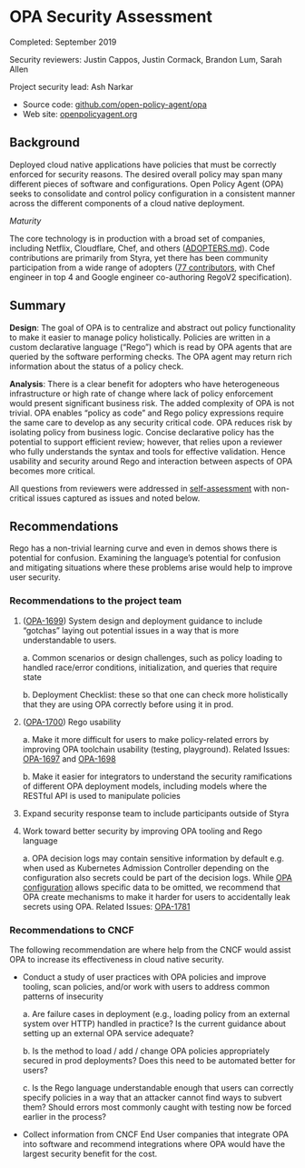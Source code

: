 # OPA Security Assessment

Completed: September 2019

Security reviewers: Justin Cappos, Justin Cormack, Brandon Lum, Sarah Allen

Project security lead: Ash Narkar

* Source code: [github.com/open-policy-agent/opa](https://github.com/open-policy-agent/opa)
* Web site: [openpolicyagent.org](https://www.openpolicyagent.org/)

## Background

Deployed cloud native applications have policies that must be correctly enforced
for security reasons.  The desired overall policy may span many different pieces
of software and configurations.  Open Policy Agent (OPA) seeks to consolidate
and control policy configuration in a consistent manner across the different
components of a cloud native deployment.

_Maturity_

The core technology is in production with a broad set of companies, including
Netflix, Cloudflare, Chef, and others ([ADOPTERS.md](https://github.com/open-policy-agent/opa/blob/master/ADOPTERS.md)).
Code contributions are primarily from Styra, yet there has been community participation
from a wide range of adopters ([77 contributors](https://github.com/open-policy-agent/opa/graphs/contributors),
with Chef engineer in top 4 and Google engineer co-authoring RegoV2 specification).

## Summary

**Design**: The goal of OPA is to centralize and abstract out policy
functionality to make it easier to manage policy holistically.
Policies are written in a custom declarative language (“Rego”) which is read by
OPA agents that are queried by the software performing checks.  The OPA agent
may return rich information about the status of a policy check.

**Analysis**: There is a clear benefit for adopters who have heterogeneous
infrastructure or high rate of change where lack of policy enforcement would
present significant business risk. The added complexity of OPA is not trivial.
OPA enables “policy as code” and Rego policy expressions require the same care
to develop as any security critical code. OPA reduces risk by isolating policy
from business logic. Concise declarative policy has the potential to support
efficient review; however, that relies upon a reviewer who fully understands the
syntax and tools for effective validation. Hence usability and security around
Rego and interaction between aspects of OPA becomes more critical.

All questions from reviewers were addressed in [self-assessment](self-assessment.md)
with non-critical issues captured as issues and noted below.

## Recommendations

Rego has a non-trivial learning curve and even in demos shows there is potential
for confusion. Examining the language’s potential for confusion and mitigating
situations where these problems arise would help to improve user security.

### Recommendations to the project team

1. ([OPA-1699](https://github.com/open-policy-agent/opa/issues/1699)) System
design and deployment guidance to include “gotchas” laying out potential issues
in a way that is more understandable to users.

    a. Common scenarios or design challenges, such as policy loading to handled
	   race/error conditions, initialization, and queries that require state

    b. Deployment Checklist: these so that one can check more holistically that
	   they are using OPA correctly before using it in prod.

2. ([OPA-1700](https://github.com/open-policy-agent/opa/issues/1700)) Rego usability

    a. Make it more difficult for users to make policy-related errors by improving
	   OPA toolchain usability (testing, playground). Related Issues: [OPA-1697](https://github.com/open-policy-agent/opa/issues/1697)
	   and [OPA-1698](https://github.com/open-policy-agent/opa/issues/1698)

    b. Make it easier for integrators to understand the security ramifications of
	   different OPA deployment models, including models where the RESTful API
	   is used to manipulate policies

3. Expand security response team to include participants outside of Styra

4. Work toward better security by improving OPA tooling and Rego language

    a. OPA decision logs may contain sensitive information by default e.g.
	when used as Kubernetes Admission Controller depending on the configuration
	also secrets could be part of the decision logs.  While [OPA configuration](https://www.openpolicyagent.org/docs/latest/management/#masking-sensitive-data)
	allows specific data to be omitted, we recommend that OPA create mechanisms
	to make it harder for users to accidentally leak secrets using OPA.
	Related Issues: [OPA-1781](https://github.com/open-policy-agent/opa/issues/1781)


### Recommendations to CNCF

The following recommendation are where help from the CNCF would assist OPA to
increase its effectiveness in cloud native security.

* Conduct a study of user practices with OPA policies and improve tooling,
scan policies, and/or work with users to address common patterns of insecurity

    a. Are failure cases in deployment (e.g., loading policy from an
	   external system over HTTP) handled in practice?
	   Is the current guidance about setting up an external OPA service adequate?

    b. Is the method to load / add / change OPA policies appropriately secured
	   in prod deployments?  Does this need to be automated better for users?

    c. Is the Rego language understandable enough that users can correctly specify
	   policies in a way that an attacker cannot find ways to subvert them?
	   Should errors most commonly caught with testing now be forced earlier
	   in the process?

* Collect information from CNCF End User companies that integrate OPA into
software and recommend integrations where OPA would have the largest security
benefit for the cost.
